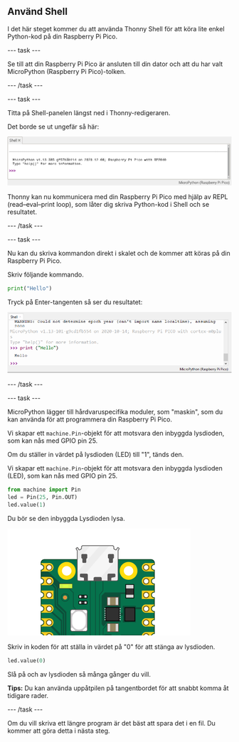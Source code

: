 ## Använd Shell

I det här steget kommer du att använda Thonny Shell för att köra lite enkel Python-kod på din Raspberry Pi Pico.

--- task ---

Se till att din Raspberry Pi Pico är ansluten till din dator och att du har valt MicroPython (Raspberry Pi Pico)-tolken.

--- /task ---

--- task ---

Titta på Shell-panelen längst ned i Thonny-redigeraren.

Det borde se ut ungefär så här:

![REPL initial connection messages](images/repl-connected.png)

Thonny kan nu kommunicera med din Raspberry Pi Pico med hjälp av REPL (read–eval–print loop), som låter dig skriva Python-kod i Shell och se resultatet.

--- /task ---

--- task ---

Nu kan du skriva kommandon direkt i skalet och de kommer att köras på din Raspberry Pi Pico.

Skriv följande kommando.

```python
print("Hello")
```

Tryck på Enter-tangenten så ser du resultatet:

![Print Hello output](images/print-hello-output.png)

--- /task ---

--- task ---

MicroPython lägger till hårdvaruspecifika moduler, som "maskin", som du kan använda för att programmera din Raspberry Pi Pico.

Vi skapar ett `machine.Pin`-objekt för att motsvara den inbyggda lysdioden, som kan nås med GPIO pin 25.

Om du ställer in värdet på lysdioden (LED) till "1", tänds den.

Vi skapar ett `machine.Pin`-objekt för att motsvara den inbyggda lysdioden (LED), som kan nås med GPIO pin 25.

```python
from machine import Pin
led = Pin(25, Pin.OUT)
led.value(1)
```

Du bör se den inbyggda Lysdioden lysa.

![Onboard LED on](images/Pico-onboard-LED.png)

Skriv in koden för att ställa in värdet på "0" för att stänga av lysdioden.

```python
led.value(0)
```

Slå på och av lysdioden så många gånger du vill.

**Tips:** Du kan använda uppåtpilen på tangentbordet för att snabbt komma åt tidigare rader.

--- /task ---

Om du vill skriva ett längre program är det bäst att spara det i en fil. Du kommer att göra detta i nästa steg.
